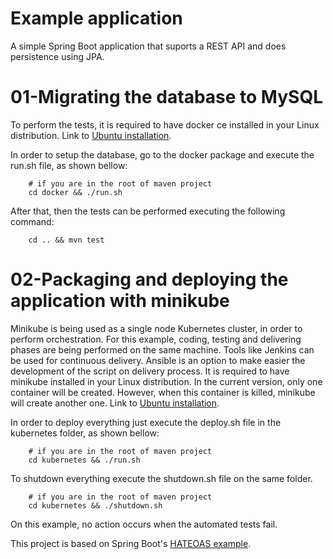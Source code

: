 # Example application #

A simple Spring Boot application that suports a REST API and does persistence using JPA.

# 01-Migrating the database to MySQL
To perform the tests, it is required to have docker ce installed in your Linux distribution. Link to [Ubuntu installation](https://docs.docker.com/v17.12/install/linux/docker-ce/ubuntu/#install-docker-ce-1). 

In order to setup the database, go to the docker package and execute the run.sh file, as shown bellow:

```
	# if you are in the root of maven project
	cd docker && ./run.sh
```

After that, then the tests can be performed executing the following command:

```
	cd .. && mvn test
```

# 02-Packaging and deploying the application with minikube
Minikube is being used as a single node Kubernetes cluster, in order to perform orchestration. For this example, coding, testing and delivering phases are being performed on the same machine. Tools like Jenkins can be used for continuous delivery. Ansible is an option to make easier the development of the script on delivery process. It is required to have minikube installed in your Linux distribution. In the current version, only one container will be created. However, when this container is killed, minikube will create another one. Link to [Ubuntu installation](https://kubernetes.io/docs/tasks/tools/install-minikube/#install-minikube). 

In order to deploy everything just execute the deploy.sh file in the kubernetes folder, as shown bellow:

```
	# if you are in the root of maven project
	cd kubernetes && ./run.sh
```

To shutdown everything execute the shutdown.sh file on the same folder.

```
	# if you are in the root of maven project
	cd kubernetes && ./shutdown.sh
```

On this example, no action occurs when the automated tests fail.



This project is based on Spring Boot's [HATEOAS example](https://github.com/spring-projects/spring-boot/tree/master/spring-boot-samples/spring-boot-sample-hateoas).


